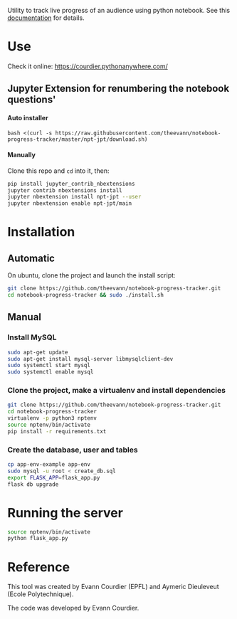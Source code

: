 Utility to track live progress of an audience using python notebook. See this [documentation](docs/Python_Tracker.pdf) for details.

# Use

Check it online: https://courdier.pythonanywhere.com/

## Jupyter Extension for renumbering the notebook questions'
#### Auto installer
`bash <(curl -s https://raw.githubusercontent.com/theevann/notebook-progress-tracker/master/npt-jpt/download.sh)`

#### Manually

Clone this repo and `cd` into it, then:

```bash
pip install jupyter_contrib_nbextensions
jupyter contrib nbextensions install
jupyter nbextension install npt-jpt --user
jupyter nbextension enable npt-jpt/main
```


# Installation

## Automatic
On ubuntu, clone the project and launch the install script:
```sh
git clone https://github.com/theevann/notebook-progress-tracker.git
cd notebook-progress-tracker && sudo ./install.sh
```

## Manual

### Install MySQL
```sh
sudo apt-get update
sudo apt-get install mysql-server libmysqlclient-dev
sudo systemctl start mysql
sudo systemctl enable mysql
```

### Clone the project, make a virtualenv and install dependencies
```sh
git clone https://github.com/theevann/notebook-progress-tracker.git
cd notebook-progress-tracker
virtualenv -p python3 nptenv
source nptenv/bin/activate
pip install -r requirements.txt
```

### Create the database, user and tables
```sh
cp app-env-example app-env
sudo mysql -u root < create_db.sql
export FLASK_APP=flask_app.py
flask db upgrade
```

# Running the server
```sh
source nptenv/bin/activate
python flask_app.py
```



# Reference

This tool was created by Evann Courdier (EPFL) and Aymeric Dieuleveut (Ecole Polytechnique).

The code was developed by Evann Courdier.


